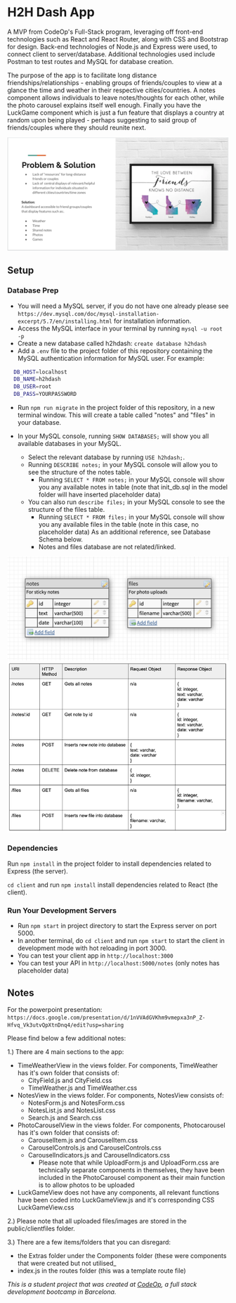 # H2H Dash App

A MVP from CodeOp's Full-Stack program, leveraging off front-end technologies such as React and React Router, along with CSS and Bootstrap for design. Back-end technologies of Node.js and Express were used, to connect client to server/database. Additional technologies used include Postman to test routes and MySQL for database creation. 

The purpose of the app is to facilitate long distance friendships/relationships - enabling groups of friends/couples to view at a glance the time and weather in their respective cities/countries. A notes component allows individuals to leave notes/thoughts for each other, while the photo carousel explains itself well enough. Finally you have the LuckGame component which is just a fun feature that displays a country at random upon being played - perhaps suggesting to said group of friends/couples where they should reunite next.

![Problem & Solution Slide](support/problem_solution.png)

## Setup

### Database Prep

- You will need a MySQL server, if you do not have one already please see `https://dev.mysql.com/doc/mysql-installation-excerpt/5.7/en/installing.html` for installation information.
- Access the MySQL interface in your terminal by running `mysql -u root -p`
- Create a new database called h2hdash: `create database h2hdash`
- Add a `.env` file to the project folder of this repository containing the MySQL authentication information for MySQL user. For example:

```bash
  DB_HOST=localhost
  DB_NAME=h2hdash
  DB_USER=root
  DB_PASS=YOURPASSWORD
```
- Run `npm run migrate` in the project folder of this repository, in a new terminal window. This will create a table called "notes" and "files" in your database.

- In your MySQL console, running `SHOW DATABASES;` will show you all available databases in your MySQL. 
  - Select the relevant database by running `USE h2hdash;`. 
  - Running `DESCRIBE notes;` in your MySQL console will allow you to see the structure of the notes table. 
    - Running `SELECT * FROM notes;` in your MySQL console will show you any available notes in table (note that init_db.sql in the model folder will have inserted placeholder data)
  - You can also run `describe files;` in your MySQL console to see the structure of the files table. 
    - Running `SELECT * FROM files;` in your MySQL console will show you any available files in the table (note in this case, no placeholder data)
  As an additional reference, see Database Schema below.
    - Notes and files database are not related/linked.
    
![Database Schema](support/database_schema.png)
![API routes](support/api_routes.png)

### Dependencies

Run `npm install` in the project folder to install dependencies related to Express (the server).

`cd client` and run `npm install` install dependencies related to React (the client).

### Run Your Development Servers

- Run `npm start` in project directory to start the Express server on port 5000.
- In another terminal, do `cd client` and run `npm start` to start the client in development mode with hot reloading in port 3000.
- You can test your client app in `http://localhost:3000`
- You can test your API in `http://localhost:5000/notes` (only notes has placeholder data)

## Notes

For the powerpoint presentation: `https://docs.google.com/presentation/d/1nVVAdGVKhm9vmepxa3nP_Z-Hfvq_Vk3utvQpXtnDnq4/edit?usp=sharing`

Please find below a few additional notes:

1.) There are 4 main sections to the app:
- TimeWeatherView in the views folder. For components, TimeWeather has it's own folder that consists of:
  - CityField.js and CityField.css
  - TimeWeather.js and TimeWeather.css
- NotesView in the views folder. For components, NotesView consists of:
  - NotesForm.js and NotesForm.css
  - NotesList.js and NotesList.css
  - Search.js and Search.css
- PhotoCarouselView in the views folder. For components, Photocarousel has it's own folder that consists of:
  - CarouselItem.js and CarouselItem.css
  - CarouselControls.js and CarouselControls.css
  - CarouselIndicators.js and CarouselIndicators.css
    - Please note that while UploadForm.js and UploadForm.css are technically separate components in themselves, they have been included in the PhotoCarousel component as their main function is to allow photos to be uploaded
- LuckGameView does not have any components, all relevant functions have been coded into LuckGameView.js and it's corresponding CSS LuckGameView.css

2.) Please note that all uploaded files/images are stored in the public/clientfiles folder.

3.) There are a few items/folders that you can disregard:
- the Extras folder under the Components folder (these were components that were created but not utilised_
- index.js in the routes folder (this was a template route file)

_This is a student project that was created at [CodeOp](http://CodeOp.tech), a full stack development bootcamp in Barcelona._